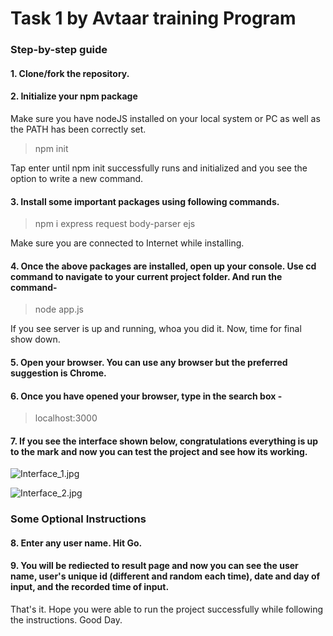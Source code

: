 
# Task 1 by Avtaar training Program

### Step-by-step guide


#### 1. Clone/fork the repository.

#### 2. Initialize your npm package 

 Make sure you have nodeJS installed on your local system or PC as well as the PATH has been correctly set.

> npm init

 Tap enter until npm init successfully runs and initialized and you see the option to write a new command.

#### 3. Install some important packages using following commands.

> npm i express request body-parser ejs

 Make sure you are connected to Internet while installing.

#### 4. Once the above packages are installed, open up your console. Use cd command to navigate to your current project folder. And run the command-

> node app.js

 If you see server is up and running, whoa you did it. Now, time for final show down.

#### 5. Open your browser. You can use any browser but the preferred suggestion is Chrome.

#### 6. Once you have opened your browser, type in the search box -

> localhost:3000

#### 7. If you see the interface shown below, congratulations everything is up to the mark and now you can test the project and see how its working.

![Interface_1.jpg](https://github.com/Apurva-official/readme/blob/main/Screenshot%20(233).png)

![Interface_2.jpg](https://github.com/Apurva-official/readme/blob/main/Screenshot%20(234).png)

### Some Optional Instructions

#### 8. Enter any user name. Hit Go.

#### 9. You will be rediected to result page and now you can see the user name, user's unique id (different and random each time), date and day of input, and the recorded time of input. 

 That's it. Hope you were able to run the project successfully while following the instructions. Good Day.
